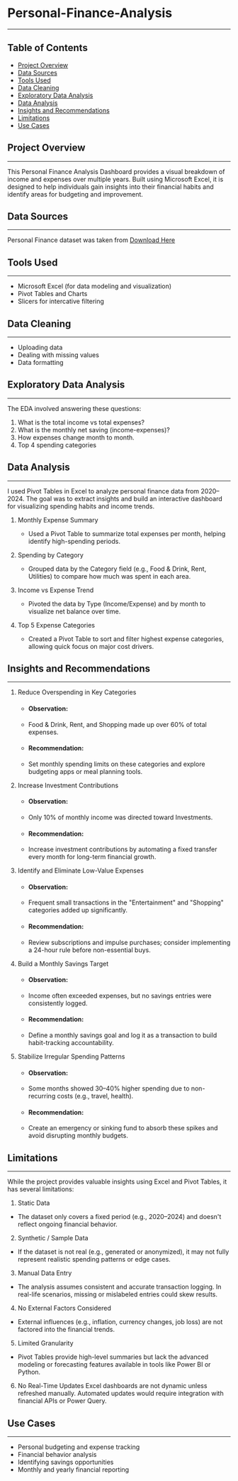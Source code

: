 # Personal-Finance-Analysis
---
## Table of Contents
- [Project Overview](#project-overview)
- [Data Sources](#data-sources)
- [Tools Used](#tools-used)
- [Data Cleaning](#data-cleaning)
- [Exploratory Data Analysis](#exploratory-data-analysis)
- [Data Analysis](#data-analysis)
- [Insights and Recommendations](insights-and-recommendations)
- [Limitations](limitations)
- [Use Cases](use-cases)
  
## Project Overview
---
This Personal Finance Analysis Dashboard provides a visual breakdown of income and expenses over multiple years. 
Built using Microsoft Excel, it is designed to help individuals gain insights into their financial habits and identify areas for budgeting and improvement.

## Data Sources
---
Personal Finance dataset was taken from [Download Here](https://github.com/Gltech2020/Personal-Finance-Link/blob/main/Personal_Finance_Dataset.csv)

## Tools Used
---
- Microsoft Excel (for data modeling and visualization)
- Pivot Tables and Charts
- Slicers for intercative filtering

## Data Cleaning
---
- Uploading data
- Dealing with missing values
- Data formatting

## Exploratory Data Analysis
---
The EDA involved answering these questions:
1. What is the total income vs total expenses? 
2. ⁠What is the monthly net saving (income-expenses)?
3. ⁠How expenses change month to month.
4. ⁠Top 4 spending categories

## Data Analysis
---
I used Pivot Tables in Excel to analyze personal finance data from 2020–2024. 
The goal was to extract insights and build an interactive dashboard for visualizing spending habits and income trends.
1. Monthly Expense Summary
   - Used a Pivot Table to summarize total expenses per month, helping identify high-spending periods.

2. Spending by Category
   - Grouped data by the Category field (e.g., Food & Drink, Rent, Utilities) to compare how much was spent in each area.

3. Income vs Expense Trend
   - Pivoted the data by Type (Income/Expense) and by month to visualize net balance over time.

4. Top 5 Expense Categories
   - Created a Pivot Table to sort and filter highest expense categories, allowing quick focus on major cost drivers.

## Insights and Recommendations
---
1. Reduce Overspending in Key Categories
   - #### Observation:
   - Food & Drink, Rent, and Shopping made up over 60% of total expenses.
   - #### Recommendation:
   -  Set monthly spending limits on these categories and explore budgeting apps or meal planning tools.

2. Increase Investment Contributions
   - #### Observation:
   - Only 10% of monthly income was directed toward Investments.
   - #### Recommendation:
   - Increase investment contributions by automating a fixed transfer every month for long-term financial growth.

3. Identify and Eliminate Low-Value Expenses
   - #### Observation:
   - Frequent small transactions in the "Entertainment" and "Shopping" categories added up significantly.
   - #### Recommendation:
   - Review subscriptions and impulse purchases; consider implementing a 24-hour rule before non-essential buys.

4. Build a Monthly Savings Target
   - #### Observation:
   - Income often exceeded expenses, but no savings entries were consistently logged.
   - #### Recommendation:
   - Define a monthly savings goal and log it as a transaction to build habit-tracking accountability.

5. Stabilize Irregular Spending Patterns
   - #### Observation:
   - Some months showed 30–40% higher spending due to non-recurring costs (e.g., travel, health).
   - #### Recommendation:
   - Create an emergency or sinking fund to absorb these spikes and avoid disrupting monthly budgets.
     
## Limitations
---
While the project provides valuable insights using Excel and Pivot Tables, it has several limitations:

1. Static Data
 - The dataset only covers a fixed period (e.g., 2020–2024) and doesn't reflect ongoing financial behavior.
2. Synthetic / Sample Data
 - If the dataset is not real (e.g., generated or anonymized), it may not fully represent realistic spending patterns or edge cases.
3. Manual Data Entry
 - The analysis assumes consistent and accurate transaction logging. In real-life scenarios, missing or mislabeled entries could skew results.
4. No External Factors Considered
 - External influences (e.g., inflation, currency changes, job loss) are not factored into the financial trends.
5. Limited Granularity
 - Pivot Tables provide high-level summaries but lack the advanced modeling or forecasting features available in tools like Power BI or Python.
6. No Real-Time Updates
 Excel dashboards are not dynamic unless refreshed manually. Automated updates would require integration with financial APIs or Power Query.

## Use Cases
---
- Personal budgeting and expense tracking
- Financial behavior analysis
- Identifying savings opportunities
- Monthly and yearly financial reporting
